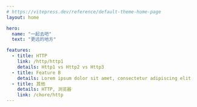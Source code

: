 ```yaml
---
# https://vitepress.dev/reference/default-theme-home-page
layout: home

hero:
  name: "一起去吧"
  text: "更远的地方"

features:
  - title: HTTP
    link: /http/http1
    details: Http1 vs Http2 vs Http3
  - title: Feature B
    details: Lorem ipsum dolor sit amet, consectetur adipiscing elit
  - title: 其他
    details: HTTP, 浏览器
    link: /chore/http
---
```

